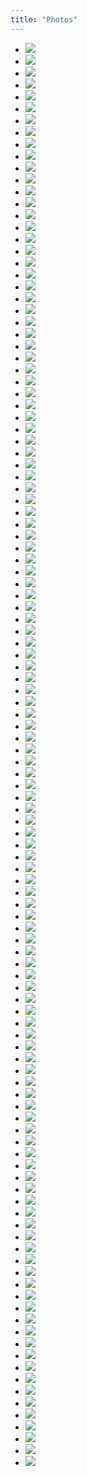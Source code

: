```yaml
---
title: "Photos"
---
```


- ![](/photos/resized_IMG_20241225_134545.jpg)
- ![](/photos/resized_IMG_20241225_134512.jpg)
- ![](/photos/resized_IMG_20241225_114642.jpg)
- ![](/photos/resized_IMG_20241213_182548.jpg)
- ![](/photos/resized_IMG_20241129_084004.jpg)
- ![](/photos/resized_IMG_20241106_143708.jpg)
- ![](/photos/resized_IMG_20241104_085451.jpg)
- ![](/photos/resized_IMG_20241031_064929.jpg)
- ![](/photos/resized_IMG_20241027_183505.jpg)
- ![](/photos/IMG_20241026_141654~2.jpg)
- ![](/photos/IMG-20241001-WA0003.jpg)
- ![](/photos/IMG_20240930_225353.jpg)
- ![](/photos/resized_IMG_20240930_090124.jpg)
- ![](/photos/resized_IMG_20240928_105902.jpg)
- ![](/photos/resized_IMG_20240910_073912.jpg)
- ![](/photos/resized_IMG_20240906_173037.jpg)
- ![](/photos/IMG-20240827-WA0012.jpg)
- ![](/photos/resized_IMG_20240827_111924.jpg)
- ![](/photos/resized_IMG_20240827_111759.jpg)
- ![](/photos/resized_IMG_20240827_105319.jpg)
- ![](/photos/resized_IMG_20240822_092007.jpg)
- ![](/photos/IMG_20240813_101612.jpg)
- ![](/photos/resized_IMG_20240726_094218.jpg)
- ![](/photos/resized_IMG_20240723_053738.jpg)
- ![](/photos/resized_IMG_20240723_052457.jpg)
- ![](/photos/IMG_20240721_055651.jpg)
- ![](/photos/IMG_20240719_085228.jpg)
- ![](/photos/resized_IMG_20240709_180434.jpg)
- ![](/photos/resized_IMG_20240708_191113.jpg)
- ![](/photos/resized_IMG_20240626_133143.jpg)
- ![](/photos/resized_IMG_20240625_065646_1CS.jpg)
- ![](/photos/resized_IMG_20240605_095257.jpg)
- ![](/photos/resized_IMG_20240601_160252.jpg)
- ![](/photos/resized_IMG_20240601_160247.jpg)
- ![](/photos/resized_IMG_20240530_125311.jpg)
- ![](/photos/resized_IMG_20240526_083653.jpg)
- ![](/photos/resized_IMG_20240525_204433.jpg)
- ![](/photos/resized_IMG_20240521_212722.jpg)
- ![](/photos/resized_IMG_20240520_080526.jpg)
- ![](/photos/IMG_20240507_121646.jpg)
- ![](/photos/resized_IMG_20240507_094728.jpg)
- ![](/photos/resized_IMG_20240507_085125.jpg)
- ![](/photos/IMG_20240506_173543.jpg)
- ![](/photos/IMG_20240505_173749.jpg)
- ![](/photos/resized_IMG_20240505_173749-EFFECTS.jpg)
- ![](/photos/resized_IMG_20240505_173742.jpg)
- ![](/photos/IMG-20240503-WA0021.jpg)
- ![](/photos/IMG_20240503_090851.jpg)
- ![](/photos/IMG_20240417_131834.jpg)
- ![](/photos/IMG_20240401_074304.jpg)
- ![](/photos/resized_IMG_20240224_105342.jpg)
- ![](/photos/resized_IMG_20240222_180918.jpg)
- ![](/photos/IMG_20240213_181125.jpg)
- ![](/photos/IMG_20240213_181114.jpg)
- ![](/photos/resized_IMG_20240213_161537.jpg)
- ![](/photos/IMG_20240210_182034.jpg)
- ![](/photos/resized_IMG_20240210_103319.jpg)
- ![](/photos/resized_IMG_20240206_160034.jpg)
- ![](/photos/resized_IMG_20240205_211118.jpg)
- ![](/photos/IMG_20240205_185508.jpg)
- ![](/photos/resized_IMG_20240203_121541.jpg)
- ![](/photos/resized_IMG_20240125_110124.jpg)
- ![](/photos/resized_IMG_20240106_112617.jpg)
- ![](/photos/resized_IMG_20231231_195604.jpg)
- ![](/photos/IMG_20231216_133511.jpg)
- ![](/photos/resized_IMG_20231216_105859.jpg)
- ![](/photos/IMG_20231212_090959.jpg)
- ![](/photos/IMG_20231130_170437.jpg)
- ![](/photos/IMG_20231130_164855.jpg)
- ![](/photos/IMG_20231130_174341.jpg)
- ![](/photos/_resized_IMG_20231119_141210.jpg)
- ![](/photos/IMG_20231009_165901.jpg)
- ![](/photos/resized_IMG_20230222_172432.jpg)
- ![](/photos/resized_IMG_20230222_151543.jpg)
- ![](/photos/IMG-20230222-WA0008.jpeg)
- ![](/photos/IMG-20221118-WA0004.jpg)
- ![](/photos/P_20200922_105655.jpg)
- ![](/photos/P_20200922_105519.jpg)
- ![](/photos/P_20200903_003541.jpg)
- ![](/photos/P_20200903_003504.jpg)
- ![](/photos/resized_P_20200828_093330.jpg)
- ![](/photos/resized_P_20200828_093204.jpg)
- ![](/photos/P_20200828_092448-01.jpeg)
- ![](/photos/resized_P_20200828_092327.jpg)
- ![](/photos/P_20200826_175825-02.jpeg)
- ![](/photos/P_20200826_174444-01.jpeg)
- ![](/photos/IMG-20200203-WA0001.jpg)
- ![](/photos/resized_P_20200202_122435.jpg)
- ![](/photos/IMG-20200202-WA0035.jpg)
- ![](/photos/resized_P_20200202_110643.jpg)
- ![](/photos/resized_P_20200202_094812.jpg)
- ![](/photos/resized_P_20200202_061846.jpg)
- ![](/photos/P_20200202_053631_LL.jpg)
- ![](/photos/resized_P_20200131_162459.jpg)
- ![](/photos/P_20200125_203103.jpg)
- ![](/photos/P_20200118_054625.jpg)
- ![](/photos/resized_P_20200112_133953.jpg)
- ![](/photos/P_20200111_081755.jpg)
- ![](/photos/P_20191218_180603_1.jpg)
- ![](/photos/P_20191218_180603.jpg)
- ![](/photos/P_20191218_180600.jpg)
- ![](/photos/P_20191218_180559_1.jpg)
- ![](/photos/P_20191218_180559.jpg)
- ![](/photos/P_20191218_180534_1.jpg)
- ![](/photos/P_20191218_180533_1.jpg)
- ![](/photos/P_20191218_180532.jpg)
- ![](/photos/P_20190411_101431.jpg)
- ![](/photos/resized_P_20180630_085455_p.jpg)
- ![](/photos/resized_P_20180629_080945_p.jpg)
- ![](/photos/resized_P_20180628_153531_p.jpg)
- ![](/photos/resized_P_20180627_113109.jpg)
- ![](/photos/resized_P_20180622_113808_p.jpg)
- ![](/photos/resized_P_20180616_094431_p.jpg)
- ![](/photos/resized_P_20180606_090158_p.jpg)
- ![](/photos/resized_P_20180605_111823.jpg)
- ![](/photos/resized_P_20180602_074940.jpg)
- ![](/photos/resized_P_20180602_074609.jpg)
- ![](/photos/P_20180523_165700.jpg)
- ![](/photos/PicsArt_04-04-04.50.41.jpg)
- ![](/photos/P_20170402_091220_HDR.jpg)